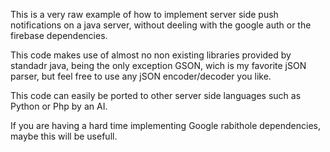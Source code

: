 This is a very raw example of how to implement server side push notifications
on a java server, without deeling with the google auth or the firebase dependencies.

This code makes use of almost no non existing libraries provided by standadr java,
being the only exception GSON, wich is my favorite jSON parser, but feel free to use
any jSON encoder/decoder you like. 

This code can easily be ported to other server side languages such as Python or Php
by an AI.

If you are having a hard time implementing Google rabithole dependencies, maybe this
will be usefull.
